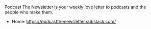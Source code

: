 Podcast The Newsletter is your weekly love letter to podcasts and the people who make them.

* Home: https://podcastthenewsletter.substack.com/

